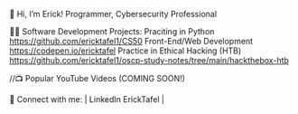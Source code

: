 

👋 Hi, I’m Erick! Programmer, Cybersecurity Professional

👨‍💻 Software Development Projects:
  Praciting in Python https://github.com/ericktafel1/CS50 
  Front-End/Web Development https://codepen.io/ericktafel 
  Practice in Ethical Hacking (HTB) https://github.com/ericktafel1/oscp-study-notes/tree/main/hackthebox-htb 

//📺 Popular YouTube Videos (COMING SOON!)

🤳 Connect with me: | LinkedIn ErickTafel |
